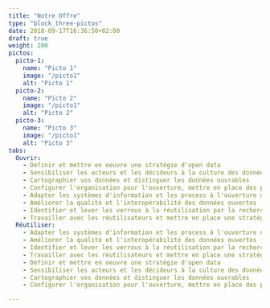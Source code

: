 ```yaml
---
title: "Notre Offre"
type: "block_three-pictos"
date: 2018-09-17T16:36:50+02:00
draft: true
weight: 200
pictos: 
  picto-1: 
    name: "Picto 1"
    image: "/picto1"
    alt: "Picto 1"
  picto-2: 
    name: "Picto 2"
    image: "/picto1"
    alt: "Picto 2"
  picto-3: 
    name: "Picto 3"
    image: "/picto1"
    alt: "Picto 3"
tabs: 
  Ouvrir:
    - Définir et mettre en oeuvre une stratégie d'open data
    - Sensibiliser les acteurs et les décideurs à la culture des données et de leur ouverture
    - Cartographier vos données et distinguer les données ouvrables
    - Configurer l'organisation pour l'ouverture, mettre en place des processus internes
    - Adapter les systèmes d'information et les process à l'ouverture des données
    - Améliorer la qualité et l'interopérabilité des données ouvertes
    - Identifier et lever les verrous à la réutilisation par la recherche en sciences sociales et en informatique 
    - Travailler avec les réutilisateurs et mettre en place une stratégie d'open data guidée par la demande
  Réutiliser:
    - Adapter les systèmes d'information et les process à l'ouverture des données
    - Améliorer la qualité et l'interopérabilité des données ouvertes
    - Identifier et lever les verrous à la réutilisation par la recherche en sciences sociales et en informatique 
    - Travailler avec les réutilisateurs et mettre en place une stratégie d'open data guidée par la demande
    - Définir et mettre en oeuvre une stratégie d'open data
    - Sensibiliser les acteurs et les décideurs à la culture des données et de leur ouverture
    - Cartographier vos données et distinguer les données ouvrables
    - Configurer l'organisation pour l'ouverture, mettre en place des processus internes

---
```


